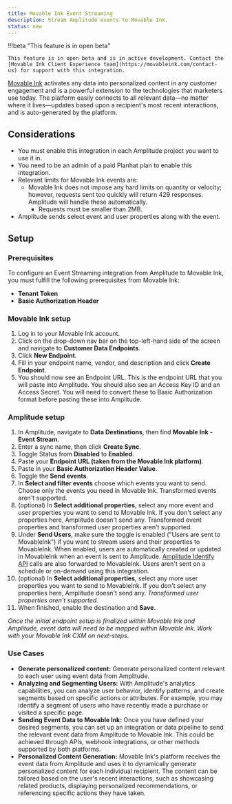 ```yaml
---
title: Movable Ink Event Streaming
description: Stream Amplitude events to Movable Ink.
status: new
---
```


!!!beta "This feature is in open beta"

    This feature is in open beta and is in active development. Contact the [Movable Ink Client Experience team](https://movableink.com/contact-us) for support with this integration.

[Movable Ink](https:///movableink.com) activates any data into personalized content in any customer engagement and is a powerful extension to the technologies that marketers use today. The platform easily connects to all relevant data—no matter where it lives—updates based upon a recipient's most recent interactions, and is auto-generated by the platform.

## Considerations

- You must enable this integration in each Amplitude project you want to use it in.
- You need to be an admin of a paid Planhat plan to enable this integration.
- Relevant limits for Movable Ink events are:
  - Movable Ink does not impose any hard limits on quantity or velocity; however, requests sent too quickly will return 429 responses. Amplitude will handle these automatically. 
    - Requests must be smaller than 2MB.
- Amplitude sends select event and user properties along with the event.

## Setup

### Prerequisites

To configure an Event Streaming integration from Amplitude to Movable Ink, you must fulfill the following prerequisites from Movable Ink:

- **Tenant Token**
- **Basic Authorization Header**

### Movable Ink setup

1. Log in to your Movable Ink account.
2. Click on the drop-down nav bar on the top-left-hand side of the screen and navigate to **Customer Data Endpoints**.
3. Click **New Endpoint**.
4. Fill in your endpoint name, vendor, and description and click **Create Endpoint**.
5. You should now see an Endpoint URL. This is the endpoint URL that you will paste into Amplitude. You should also see an Access Key ID and an Access Secret. You will need to convert these to Basic Authorization format before pasting these into Amplitude. 

### Amplitude setup

1. In Amplitude, navigate to **Data Destinations**, then find **Movable Ink - Event Stream**.
2. Enter a sync name, then click **Create Sync**.
3. Toggle Status from **Disabled** to **Enabled**.
4. Paste your **Endpoint URL (taken from the Movable Ink platform)**.
5. Paste in your **Basic Authorization Header Value**.
6. Toggle the **Send events**.
7. In **Select and filter events** choose which events you want to send. Choose only the events you need in Movable Ink. Transformed events aren't supported.
8. (optional) In **Select additional properties**, select any more event and user properties you want to send to Movable Ink. If you don't select any properties here, Amplitude doesn't send any. Transformed event properties and transformed user properties aren't supported.
9. Under **Send Users**, make sure the toggle is enabled ("Users are sent to MovableInk") if you want to stream users and their properties to MovableInk. When enabled, users are automatically created or updated in MovableInk when an event is sent to Amplitude. [Amplitude Identify API](https://www.docs.developers.amplitude.com/analytics/apis/identify-api/) calls are also forwarded to MovableInk. Users aren't sent on a schedule or on-demand using this integration.
10. (optional) In **Select additional properties**, select any more user properties you want to send to MovableInk. If you don't select any properties here, Amplitude doesn't send any. _Transformed user properties aren't supported._
11. When finished, enable the destination and **Save**.

_Once the initial endpoint setup is finalized within Movable Ink and Amplitude, event data will need to be mapped within Movable Ink. Work with your Movable Ink CXM on next-steps._

### Use Cases

- **Generate personalized content:** Generate personalized content relevant to each user using event data from Amplitude.
- **Analyzing and Segmenting Users:** With Amplitude's analytics capabilities, you can analyze user behavior, identify patterns, and create segments based on specific actions or attributes. For example, you may identify a segment of users who have recently made a purchase or visited a specific page.
- **Sending Event Data to Movable Ink:** Once you have defined your desired segments, you can set up an integration or data pipeline to send the relevant event data from Amplitude to Movable Ink. This could be achieved through APIs, webhook integrations, or other methods supported by both platforms.
- **Personalized Content Generation:** Movable Ink's platform receives the event data from Amplitude and uses it to dynamically generate personalized content for each individual recipient. The content can be tailored based on the user's recent interactions, such as showcasing related products, displaying personalized recommendations, or referencing specific actions they have taken.
